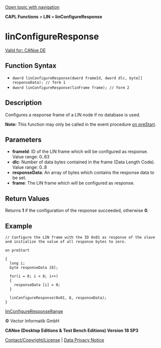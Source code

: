 [Open topic with navigation](../../../../../CANoeDEFamily.htm#Topics/CAPLFunctions/LIN/Functions/CAPLfunctionLINConfigureResponse.md)

**CAPL Functions** » **LIN** » **linConfigureResponse**

# linConfigureResponse

[Valid for: CANoe DE](../../../Shared/FeatureAvailability.md)

## Function Syntax

- `dword linConfigureResponse(dword frameId, dword dlc, byte[] responseData); // form 1`
- `dword linConfigureResponse(linFrame frame); // form 2`

## Description

Configures a response frame of a LIN node if no database is used.

**Note:** This function may only be called in the event procedure [on preStart](../../Other/EventProcedures/CAPLfunctionsEventproceduresMeasurementSystem.md).

## Parameters

- **frameId**: ID of the LIN frame which will be configured as response. Value range: 0..63
- **dlc**: Number of data bytes contained in the frame (Data Length Code). Value range: 0..8
- **responseData**: An array of bytes which contains the response data to be set.
- **frame**: The LIN frame which will be configured as response.

## Return Values

Returns **1** if the configuration of the response succeeded, otherwise **0**.

## Example

```plaintext
// Configure the LIN frame with the ID 0x01 as response of the slave and initialize the value of all response bytes to zero.

on preStart

{
  long i;
  byte responseData [8];

  for(i = 0; i < 8; i++)
  {
    responseData [i] = 0;
  }

  linConfigureResponse(0x01, 8, responseData);
}
```

[linConfigureResponseRange](CAPLfunctionLINConfigureResponseRange.md)

© Vector Informatik GmbH

**CANoe (Desktop Editions & Test Bench Editions) Version 18 SP3**

[Contact/Copyright/License](../../../Shared/ContactCopyrightLicense.md) | [Data Privacy Notice](https://www.vector.com/int/en/company/get-info/privacy-policy/)
